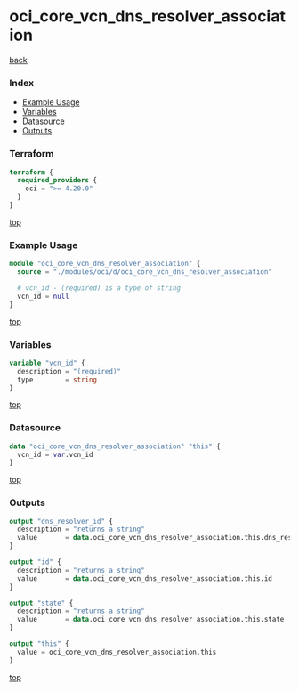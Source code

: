 # oci_core_vcn_dns_resolver_association

[back](../oci.md)

### Index

- [Example Usage](#example-usage)
- [Variables](#variables)
- [Datasource](#datasource)
- [Outputs](#outputs)

### Terraform

```terraform
terraform {
  required_providers {
    oci = ">= 4.20.0"
  }
}
```

[top](#index)

### Example Usage

```terraform
module "oci_core_vcn_dns_resolver_association" {
  source = "./modules/oci/d/oci_core_vcn_dns_resolver_association"

  # vcn_id - (required) is a type of string
  vcn_id = null
}
```

[top](#index)

### Variables

```terraform
variable "vcn_id" {
  description = "(required)"
  type        = string
}
```

[top](#index)

### Datasource

```terraform
data "oci_core_vcn_dns_resolver_association" "this" {
  vcn_id = var.vcn_id
}
```

[top](#index)

### Outputs

```terraform
output "dns_resolver_id" {
  description = "returns a string"
  value       = data.oci_core_vcn_dns_resolver_association.this.dns_resolver_id
}

output "id" {
  description = "returns a string"
  value       = data.oci_core_vcn_dns_resolver_association.this.id
}

output "state" {
  description = "returns a string"
  value       = data.oci_core_vcn_dns_resolver_association.this.state
}

output "this" {
  value = oci_core_vcn_dns_resolver_association.this
}
```

[top](#index)